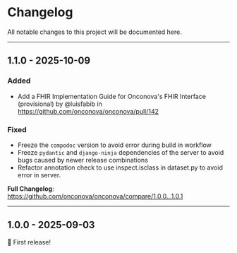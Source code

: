 # Changelog

All notable changes to this project will be documented here.

-----------------

## 1.1.0 - 2025-10-09

### Added 

- Add a FHIR Implementation Guide for Onconova's FHIR Interface (provisional) by @luisfabib in https://github.com/onconova/onconova/pull/142

### Fixed

- Freeze the `compodoc` version to avoid error during build in workflow
- Freeze `pydantic` and `django-ninja` dependencies of the server to avoid bugs caused by newer release combinations
- Refactor annotation check to use inspect.isclass in dataset.py to avoid error in server. 

**Full Changelog**: https://github.com/onconova/onconova/compare/1.0.0...1.0.1

-----------------

## 1.0.0 - 2025-09-03

🎉 First release!

